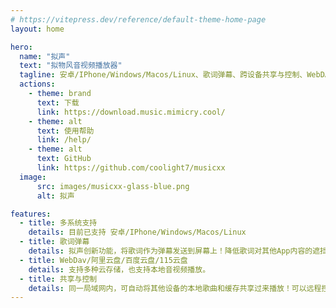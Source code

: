 ```yaml
---
# https://vitepress.dev/reference/default-theme-home-page
layout: home

hero:
  name: "拟声"
  text: "拟物风音视频播放器"
  tagline: 安卓/IPhone/Windows/Macos/Linux、歌词弹幕、跨设备共享与控制、WebDAV/阿里云盘/百度云盘/115云盘
  actions:
    - theme: brand
      text: 下载
      link: https://download.music.mimicry.cool/
    - theme: alt
      text: 使用帮助
      link: /help/
    - theme: alt
      text: GitHub
      link: https://github.com/coolight7/musicxx
  image:
      src: images/musicxx-glass-blue.png
      alt: 拟声

features:
  - title: 多系统支持
    details: 目前已支持 安卓/IPhone/Windows/Macos/Linux
  - title: 歌词弹幕
    details: 拟声创新功能，将歌词作为弹幕发送到屏幕上！降低歌词对其他App内容的遮挡。也支持桌面歌词和状态栏歌词（悬浮窗/系统级）
  - title: WebDav/阿里云盘/百度云盘/115云盘
    details: 支持多种云存储，也支持本地音视频播放。
  - title: 共享与控制
    details: 同一局域网内，可自动将其他设备的本地歌曲和缓存共享过来播放！可以远程控制其他设备。
---
```

<style>
:root {
  --vp-home-hero-name-color: transparent;
  --vp-home-hero-name-background: -webkit-linear-gradient(120deg, #66ccff 30%, #41d1ff);

  --vp-home-hero-image-background-image: linear-gradient(-45deg, #e1edfa 50%, #fff9ec 50%);
  --vp-home-hero-image-filter: blur(44px);
}

html.dark {
  --vp-home-hero-image-background-image: linear-gradient(-45deg, #13e4ea 50%, #7d78eb 50%);
}

@media (min-width: 640px) {
  :root {
    --vp-home-hero-image-filter: blur(56px);
  }
}

@media (min-width: 960px) {
  :root {
    --vp-home-hero-image-filter: blur(68px);
  }
}
</style>
